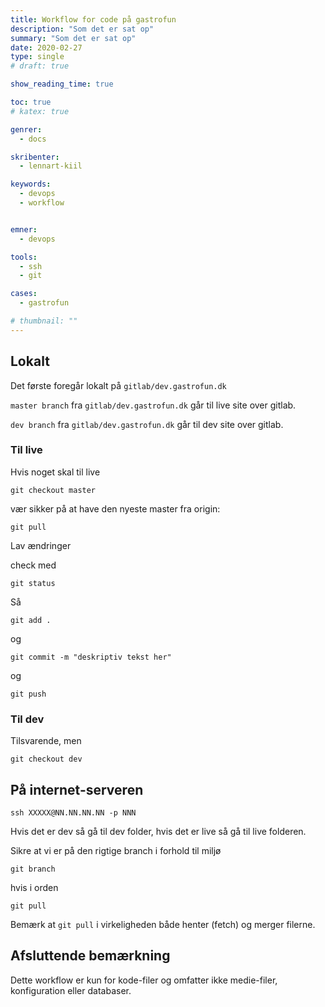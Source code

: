 ```yaml
---
title: Workflow for code på gastrofun
description: "Som det er sat op"
summary: "Som det er sat op"
date: 2020-02-27
type: single
# draft: true

show_reading_time: true

toc: true
# katex: true

genrer:
  - docs

skribenter:
  - lennart-kiil

keywords:
  - devops
  - workflow


emner:
  - devops

tools:
  - ssh
  - git

cases:
  - gastrofun

# thumbnail: ""
---
```



## Lokalt

Det første foregår lokalt på `gitlab/dev.gastrofun.dk`

`master branch` fra `gitlab/dev.gastrofun.dk` går til live site over gitlab.

`dev branch` fra `gitlab/dev.gastrofun.dk` går til dev site over gitlab.


### Til live

Hvis noget skal til live

```
git checkout master
```

vær sikker på at have den nyeste master fra origin:


```
git pull
```

Lav ændringer

check med

```
git status
```

Så

```
git add .
```

og


```
git commit -m "deskriptiv tekst her"
```
og

```
git push
```

### Til dev

Tilsvarende, men


```
git checkout dev
```


## På internet-serveren

```
ssh XXXXX@NN.NN.NN.NN -p NNN
```

Hvis det er dev så gå til dev folder, hvis det er live så gå til live folderen.

Sikre at vi er på den rigtige branch i forhold til miljø

```
git branch
```

hvis i orden

```
git pull
```

Bemærk at `git pull` i virkeligheden både henter (fetch) og merger filerne.

## Afsluttende bemærkning

Dette workflow er kun for kode-filer og omfatter ikke medie-filer, konfiguration eller databaser.
